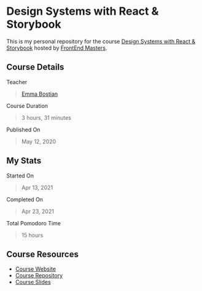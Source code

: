 # Design Systems with React & Storybook

This is my personal repository for the course [Design Systems with React & Storybook](https://frontendmasters.com/courses/design-systems/) hosted by [FrontEnd Masters](https://frontendmasters.com/).


## Course Details

Teacher

> [Emma Bostian](https://twitter.com/EmmaBostian)

Course Duration

> 3 hours, 31 minutes

Published On

> May 12, 2020

## My Stats

Started On

> Apr 13, 2021

Completed On

> Apr 23, 2021

Total Pomodoro Time

> 15 hours

## Course Resources

- [Course Website](https://fem-design-systems.netlify.app/)
- [Course Repository](https://github.com/emmabostian/fem-design-systems)
- [Course Slides](https://static.frontendmasters.com/resources/2020-03-12-design-systems-storybook/design-systems-formatted.pdf)
